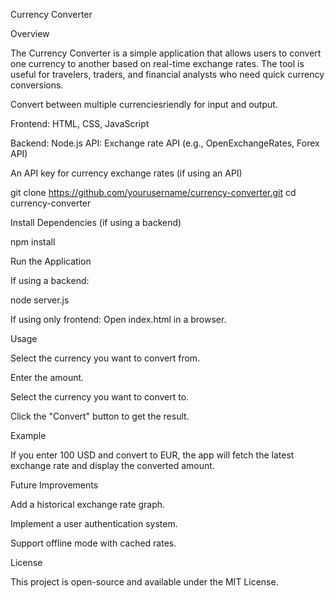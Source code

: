 Currency Converter

Overview

The Currency Converter is a simple application that allows users to convert one currency to another based on real-time exchange rates. The tool is useful for travelers, traders, and financial analysts who need quick currency conversions.

Convert between multiple currenciesriendly  for input and output.

Frontend: HTML, CSS, JavaScript

Backend: Node.js 
API: Exchange rate API (e.g., OpenExchangeRates, Forex API)

An API key for currency exchange rates (if using an API)

git clone https://github.com/yourusername/currency-converter.git
cd currency-converter

Install Dependencies (if using a backend)

npm install

Run the Application

If using a backend:

node server.js

If using only frontend: Open index.html in a browser.

Usage

Select the currency you want to convert from.

Enter the amount.

Select the currency you want to convert to.

Click the "Convert" button to get the result.

Example

If you enter 100 USD and convert to EUR, the app will fetch the latest exchange rate and display the converted amount.

Future Improvements

Add a historical exchange rate graph.

Implement a user authentication system.

Support offline mode with cached rates.

License

This project is open-source and available under the MIT License.

